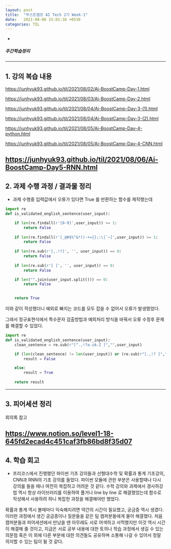 ```yaml
---
layout: post
title:  "부스트캠프 AI Tech 2기 Week-1"
date:   2021-08-06 15:01:36 +0530
categories: TIL
---
```



-


##### 주간학습정리

---
## 1. 강의 복습 내용


<https://junhyuk93.github.io/til/2021/08/02/Ai-BoostCamp-Day-1.html>


<https://junhyuk93.github.io/til/2021/08/03/Ai-BoostCamp-Day-2.html>


<https://junhyuk93.github.io/til/2021/08/04/Ai-BoostCamp-Day-3-(1).html>


<https://junhyuk93.github.io/til/2021/08/04/Ai-BoostCamp-Day-3-(2).html>


<https://junhyuk93.github.io/til/2021/08/05/Ai-BoostCamp-Day-4-python.html>


<https://junhyuk93.github.io/til/2021/08/05/Ai-BoostCamp-Day-4-CNN.html>


<https://junhyuk93.github.io/til/2021/08/06/Ai-BoostCamp-Day5-RNN.html>
---
## 2. 과제 수행 과정 / 결과물 정리


- 과제 수행중 입력값에서 오류가 있다면 True 를 반환하는 함수를 제작했는데

```python
import re
def is_validated_english_sentence(user_input):

    if len(re.findall(r'[0-9]',user_input)) >= 1:
        return False
    
    if len(re.findall(r'[_@#$%^&*()-+={};:\|`~]',user_input)) >= 1:
        return False
    
    if len(re.sub(r'[,.!?]', '', user_input)) == 0:
        return False
    
    if len(re.sub(r'[ ]', '', user_input)) == 0:
        return False

    if len("".join(user_input.split())) == 0:
        return False

    
    return True
```
이와 같이 작성했더니 예외로 빠지는 코드를 모두 잡을 수 없어서 오류가 발생했었다.


그래서 정규표현식에서 특수문자 검출방법과 예외처리 방식을 바꿔서 오류 수정후 문제를 해결할 수 있었다.


```python
import re
def is_validated_english_sentence(user_input):
    clean_sentence = re.sub(r"[^.,!?a-zA-Z ]","",user_input)

    if (len(clean_sentence) != len(user_input)) or (re.sub(r"[.,!? ]","",user_input) == ""):
        result = False

    else:
        result = True
        
    return result
```


---
## 3. 피어세션 정리


회의록 참고


<https://www.notion.so/level1-18-645fd2ecad4c451caf3fb86bd8f35d07>
---


## 4. 학습 회고


- 프리코스에서 진행했던 파이썬 기초 강의들과 선형대수학 및 확률과 통계 기초강의, CNN과 RNN의 기초 강의를 들었다. 파이썬 모듈에 관한 부분은 사용할때나 다시 강의를 들을 때나 여전히 복잡하고 어려운 것 같다. 수학 강의와 과제에서 경사하강법 역시 항상 라이브러리를 이용하여 풀거나 line by line 로 해결했었는데 함수로 작성해서 사용하려 하니 복잡한 과정을 해결해야만 했었다.


확률과 통계 역시 볼때마다 익숙해지려면 약간의 시간이 필요했고, 궁금증 역시 생겼다. 이러한 과정에서 생긴 궁금증이나 질문들을 같은 팀 캠퍼분들에게 물어 해결했다. 처음 캠퍼분들과 피어세션에서 만났을 땐 아무래도 서로 어색하고 서먹했지만 이것 역시 시간이 해결해 줄 것이고, 지금은 서로 공부 내용에 대한 토의나 학습 과정에서 생길 수 있는 의문점 혹은 이 외에 다른 부분에 대한 의견들도 공유하며 소통해 나갈 수 있어서 정말 의지할 수 있는 팀이 될 것 같다.